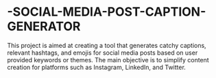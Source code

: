 # -SOCIAL-MEDIA-POST-CAPTION-GENERATOR
This project is aimed at creating a tool that generates catchy captions, 
relevant hashtags, and emojis for social media posts based on user
provided keywords or themes. The main objective is to simplify 
content creation for platforms such as Instagram, LinkedIn, and 
Twitter. 
